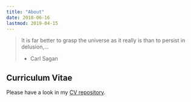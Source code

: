 ```yaml
---
title: "About"
date: 2018-06-16
lastmod: 2019-04-15
---
```


> It is far better to grasp the universe as it really is than to persist in delusion,...
> - Carl Sagan

## Curriculum Vitae
Please have a look in my [CV repository](https://github.com/optmzr/cv/releases/latest).
